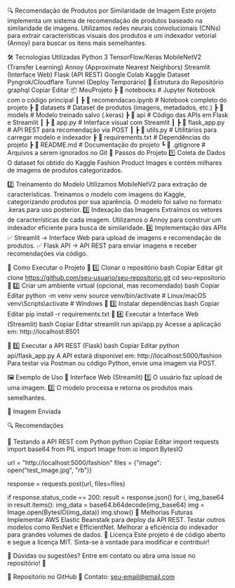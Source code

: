 🔍 Recomendação de Produtos por Similaridade de Imagem
Este projeto implementa um sistema de recomendação de produtos baseado na similaridade de imagens. Utilizamos redes neurais convolucionais (CNNs) para extrair características visuais dos produtos e um indexador vetorial (Annoy) para buscar os itens mais semelhantes.

🛠️ Tecnologias Utilizadas
Python 3
TensorFlow/Keras
MobileNetV2 (Transfer Learning)
Annoy (Approximate Nearest Neighbors)
Streamlit (Interface Web)
Flask (API REST)
Google Colab
Kaggle Dataset
Pyngrok/Cloudflare Tunnel (Deploy Temporário)
📁 Estrutura do Repositório
graphql
Copiar
Editar
📦 MeuProjeto
 ┣ 📂 notebooks           # Jupyter Notebook com o código principal
 ┃ ┣ 📜 recomendacao.ipynb  # Notebook completo do projeto
 ┣ 📂 datasets            # Dataset de produtos (imagens, metadados, etc.)
 ┣ 📂 models              # Modelo treinado salvo (.keras)
 ┣ 📂 api                 # Código das APIs em Flask e Streamlit
 ┃ ┣ 📜 app.py           # Interface visual com Streamlit
 ┃ ┣ 📜 flask_app.py     # API REST para recomendação via POST
 ┃ ┣ 📜 utils.py         # Utilitários para carregar modelo e indexador
 ┣ 📜 requirements.txt   # Dependências do projeto
 ┣ 📜 README.md          # Documentação do projeto
 ┗ 📜 .gitignore         # Arquivos a serem ignorados no Git
📌 Passos do Projeto
1️⃣ Coleta de Dados
O dataset foi obtido do Kaggle Fashion Product Images e contém milhares de imagens de produtos categorizados.

2️⃣ Treinamento do Modelo
Utilizamos MobileNetV2 para extração de características.
Treinamos o modelo com imagens do Kaggle, categorizando produtos por sua aparência.
O modelo foi salvo no formato .keras para uso posterior.
3️⃣ Indexação das Imagens
Extraímos os vetores de características de cada imagem.
Utilizamos o Annoy para construir um indexador eficiente para busca de similaridade.
4️⃣ Implementação das APIs
✅ Streamlit → Interface Web para upload de imagens e recomendação de produtos.
✅ Flask API → API REST para enviar imagens e receber recomendações via código.

🚀 Como Executar o Projeto
📌 1️⃣ Clonar o repositório
bash
Copiar
Editar
git clone https://github.com/seu-usuario/seu-repositorio.git
cd seu-repositorio
📌 2️⃣ Criar um ambiente virtual (opcional, mas recomendado)
bash
Copiar
Editar
python -m venv venv
source venv/bin/activate  # Linux/macOS
venv\Scripts\activate      # Windows
📌 3️⃣ Instalar dependências
bash
Copiar
Editar
pip install -r requirements.txt
📌 4️⃣ Executar a Interface Web (Streamlit)
bash
Copiar
Editar
streamlit run api/app.py
Acesse a aplicação em: http://localhost:8501

📌 5️⃣ Executar a API REST (Flask)
bash
Copiar
Editar
python api/flask_app.py
A API estará disponível em: http://localhost:5000/fashion
Para testar via Postman ou código Python, envie uma imagem via POST.

🖼️ Exemplo de Uso
🔹 Interface Web (Streamlit)
1️⃣ O usuário faz upload de uma imagem.
2️⃣ O modelo processa e retorna os produtos mais semelhantes.

📸 Imagem Enviada

🔍 Recomendações

🔹 Testando a API REST com Python
python
Copiar
Editar
import requests
import base64
from PIL import Image
from io import BytesIO

url = "http://localhost:5000/fashion"
files = {"image": open("test_image.jpg", "rb")}

response = requests.post(url, files=files)

if response.status_code == 200:
    result = response.json()
    for i, img_base64 in result.items():
        img_data = base64.b64decode(img_base64)
        img = Image.open(BytesIO(img_data))
        img.show()
📌 Melhorias Futuras
Implementar AWS Elastic Beanstalk para deploy da API REST.
Testar outros modelos como ResNet e EfficientNet.
Melhorar a eficiência do indexador para grandes volumes de dados.
📜 Licença
Este projeto é de código aberto e segue a licença MIT. Sinta-se à vontade para modificar e contribuir!

📢 Dúvidas ou sugestões?
Entre em contato ou abra uma issue no repositório! 🚀

🔗 Repositório no GitHub
📩 Contato: seu-email@email.com

